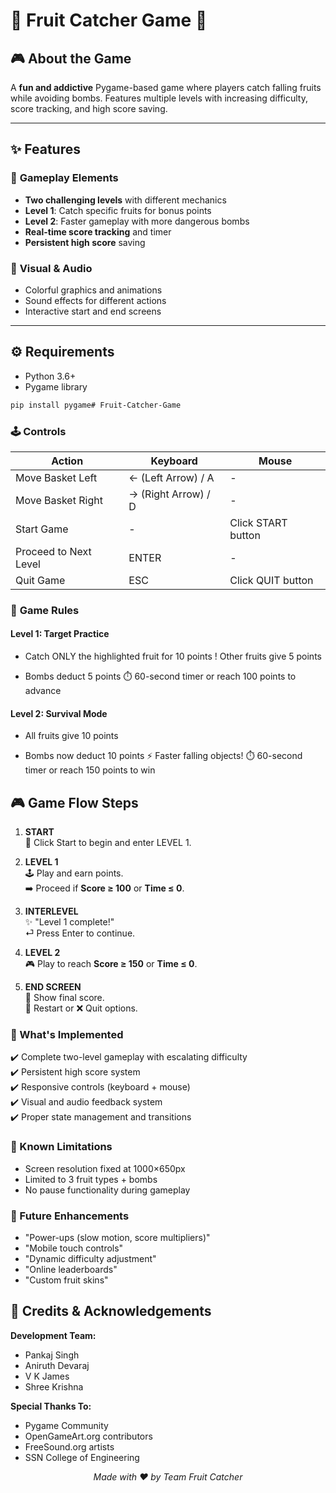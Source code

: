 # 🍎 Fruit Catcher Game 🍎


## 🎮 **About the Game**

A **fun and addictive** Pygame-based game where players catch falling fruits while avoiding bombs. Features multiple levels with increasing difficulty, score tracking, and high score saving.

---

## ✨ **Features**

### 🍓 **Gameplay Elements**
- **Two challenging levels** with different mechanics
- **Level 1**: Catch specific fruits for bonus points
- **Level 2**: Faster gameplay with more dangerous bombs
- **Real-time score tracking** and timer
- **Persistent high score** saving

### 🎨 **Visual & Audio**
- Colorful graphics and animations
- Sound effects for different actions
- Interactive start and end screens

---

## ⚙️ **Requirements**

- Python 3.6+
- Pygame library

```bash
pip install pygame# Fruit-Catcher-Game
```



### 🕹️ **Controls**

| **Action**               | **Keyboard**       | **Mouse**          |
|--------------------------|--------------------|--------------------|
| Move Basket Left         | ← (Left Arrow) / A | -                  |
| Move Basket Right        | → (Right Arrow) / D| -                  |
| Start Game               | -                  | Click START button |
| Proceed to Next Level    | ENTER              | -                  |
| Quit Game                | ESC                | Click QUIT button  |

### 🍎 **Game Rules**

#### **Level 1: Target Practice**

+ Catch ONLY the highlighted fruit for 10 points
! Other fruits give 5 points
- Bombs deduct 5 points
⏱️ 60-second timer or reach 100 points to advance

#### **Level 2: Survival Mode**
+ All fruits give 10 points
- Bombs now deduct 10 points
⚡ Faster falling objects!
⏱️ 60-second timer or reach 150 points to win


## 🎮 Game Flow Steps

1. **START**  
   🚀 Click Start to begin and enter LEVEL 1.

2. **LEVEL 1**  
   🕹️ Play and earn points.  
   ➡️ Proceed if **Score ≥ 100** or **Time ≤ 0**.

3. **INTERLEVEL**  
   ✨ "Level 1 complete!"  
   ⏎ Press Enter to continue.

4. **LEVEL 2**  
   🎮 Play to reach **Score ≥ 150** or **Time ≤ 0**.

5. **END SCREEN**  
   👑 Show final score.  
   🔄 Restart or ❌ Quit options.



### 🎉 What's Implemented
✔️ Complete two-level gameplay with escalating difficulty  
✔️ Persistent high score system  
✔️ Responsive controls (keyboard + mouse)  
✔️ Visual and audio feedback system  
✔️ Proper state management and transitions  

### 🚧 Known Limitations
- Screen resolution fixed at 1000×650px
- Limited to 3 fruit types + bombs
- No pause functionality during gameplay

### 🔮 Future Enhancements
- "Power-ups (slow motion, score multipliers)"
- "Mobile touch controls"
- "Dynamic difficulty adjustment"
- "Online leaderboards"
- "Custom fruit skins"


## 🙏 Credits & Acknowledgements

**Development Team:**
- Pankaj Singh
- Aniruth Devaraj  
- V K James
- Shree Krishna

**Special Thanks To:**
- Pygame Community
- OpenGameArt.org contributors
- FreeSound.org artists
- SSN College of Engineering

<div align="center">
  <em>Made with ❤️ by Team Fruit Catcher</em>
</div>
